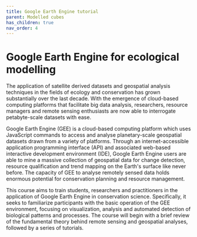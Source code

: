 ```yaml
---
title: Google Earth Engine tutorial
parent: Modelled cubes
has_children: true
nav_order: 4
---
```


# Google Earth Engine for ecological modelling

The application of satellite derived datasets and geospatial analysis techniques in the fields of ecology and conservation has grown substantially over the last decade. With the emergence of cloud-based computing platforms that facilitate big data analysis, researchers, resource managers and remote sensing enthusiasts are now able to interrogate petabyte-scale datasets with ease.  

Google Earth Engine (GEE) is a cloud-based computing platform which uses JavaScript commands to access and analyse planetary-scale geospatial datasets drawn from a variety of platforms. Through an internet-accessible application programming interface (API) and associated web-based interactive development environment (IDE), Google Earth Engine users are able to mine a massive collection of geospatial data for change detection, resource qualification and trend mapping on the Earth's surface like never before. The capacity of GEE to analyse remotely sensed data holds enormous potential for conservation planning and resource management.  

This course aims to train students, researchers and practitioners in the application of Google Earth Engine in conservation science. Specifically, it seeks to familiarize participants with the basic operation of the GEE environment, focusing on visualization, analysis and automated detection of biological patterns and processes. 
The course will begin with a brief review of the fundamental theory behind remote sensing and geospatial analyses, followed by a series of tutorials.

<!--
- [Prac1: Getting started]
- [Prac2: Spectral indices]
- [Prac3: Time series-NDVI]
- [Prac4: Interactive App]
- [Prac5: Species patterns]
- [Prac6: Landcover class]
- [Prac7: Time series-Fire]
- [Prac8: Change analysis]
-->